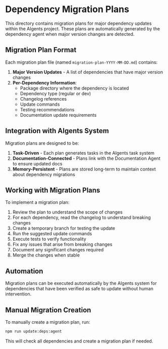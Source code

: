 # Dependency Migration Plans

This directory contains migration plans for major dependency updates within the AIgents project. These plans are automatically generated by the dependency agent when major version changes are detected.

## Migration Plan Format

Each migration plan file (named `migration-plan-YYYY-MM-DD.md`) contains:

1. **Major Version Updates** - A list of dependencies that have major version changes
2. **Per-Dependency Information**:
   - Package directory where the dependency is located
   - Dependency type (regular or dev)
   - Changelog references
   - Update commands
   - Testing recommendations
   - Documentation update requirements

## Integration with AIgents System

Migration plans are designed to be:

1. **Task-Driven** - Each plan generates tasks in the AIgents task system
2. **Documentation-Connected** - Plans link with the Documentation Agent to ensure updated docs
3. **Memory-Persistent** - Plans are stored long-term to maintain context about dependency migrations

## Working with Migration Plans

To implement a migration plan:

1. Review the plan to understand the scope of changes
2. For each dependency, read the changelog to understand breaking changes
3. Create a temporary branch for testing the update
4. Run the suggested update commands
5. Execute tests to verify functionality
6. Fix any issues that arise from breaking changes
7. Document any significant changes required
8. Merge the changes when stable

## Automation

Migration plans can be executed automatically by the AIgents system for dependencies that have been verified as safe to update without human intervention.

## Manual Migration Creation

To manually create a migration plan, run:

```bash
npm run update:deps:agent
```

This will check all dependencies and create a migration plan if needed.

